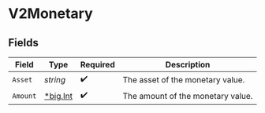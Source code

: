 # V2Monetary


## Fields

| Field                                       | Type                                        | Required                                    | Description                                 |
| ------------------------------------------- | ------------------------------------------- | ------------------------------------------- | ------------------------------------------- |
| `Asset`                                     | *string*                                    | :heavy_check_mark:                          | The asset of the monetary value.            |
| `Amount`                                    | [*big.Int](https://pkg.go.dev/math/big#Int) | :heavy_check_mark:                          | The amount of the monetary value.           |